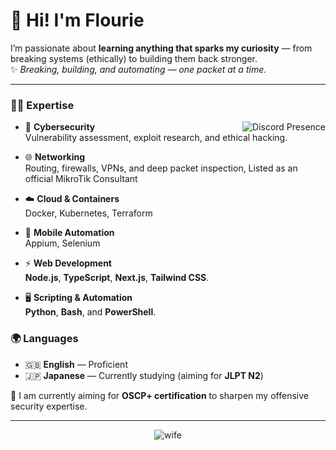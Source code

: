 # 👋 Hi! I'm Flourie  

I’m passionate about **learning anything that sparks my curiosity** — from breaking systems (ethically) to building them back stronger.  
✨ *Breaking, building, and automating — one packet at a time.*  

---

### 🧑‍💻 Expertise

<a href="https://discord.com/users/316895231431671809" target="_blank" rel="nofollow">
   <img src="https://lanyard-profile-readme.vercel.app/api/316895231431671809?idleMessage=Probably%20sleeping..." alt="Discord Presence" align="right">
</a>

- 🔐 **Cybersecurity**  
  Vulnerability assessment, exploit research, and ethical hacking.

- 🌐 **Networking**  
  Routing, firewalls, VPNs, and deep packet inspection, Listed as an official MikroTik Consultant

- ☁️ **Cloud & Containers**  
  Docker, Kubernetes, Terraform 

- 📱 **Mobile Automation**  
  Appium, Selenium  

- ⚡ **Web Development**  
  **Node.js**, **TypeScript**, **Next.js**, **Tailwind CSS**.  

- 🖥️ **Scripting & Automation**  
  **Python**, **Bash**, and **PowerShell**.

### 🌍 Languages
- 🇬🇧 **English** — Proficient  
- 🇯🇵 **Japanese** — Currently studying (aiming for **JLPT N2**)  


🎯 I am currently aiming for **OSCP+ certification** to sharpen my offensive security expertise.

---

<div align="center">
  <img src="https://media1.tenor.com/m/oYvAbRrmsvwAAAAC/wuwa-wuthering-waves.gif" alt="wife" />
</div>
